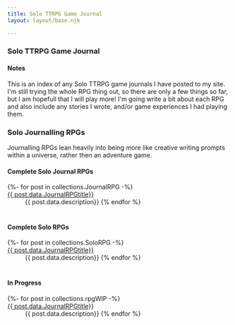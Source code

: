 ```yaml
---
title: Solo TTRPG Game Journal
layout: layout/base.njk

---
```


<div class="textbox">

### Solo TTRPG Game Journal

#### Notes 

This is an index of any Solo TTRPG game journals I have posted to my site. I'm still trying the whole RPG thing out, so there are only a few things so far, but I am hopefull that I will play more! I'm going write a bit about each RPG and also include any stories I wrote, and/or game experiences I had playing them. 


### Solo Journalling RPGs

Journalling RPGs lean heavily into being more like creative writing prompts within a universe, rather then an adventure game.

#### Complete Solo Journal RPGs

<dl>
{%- for post in collections.JournalRPG -%}
<dt><a href="{{post.url}}"> {{ post.data.JournalRPGtitle}}</a> 
<dd style="padding-bottom: 20px;">{{ post.data.description}}
{% endfor %}
</dl>

#### Complete Solo RPGs

<dl>
{%- for post in collections.SoloRPG -%}
<dt><a href="{{post.url}}"> {{ post.data.JournalRPGtitle}}</a> 
<dd style="padding-bottom: 20px;">{{ post.data.description}} 
{% endfor %}
</dl>

#### In Progress

<dl>
 {%- for post in collections.rpgWIP -%}
<dt><a href="{{post.url}}"> {{ post.data.JournalRPGtitle}}</a> 
<dd style="padding-bottom: 20px;">{{ post.data.description}} 
 {% endfor %}
</dl>
</div>
